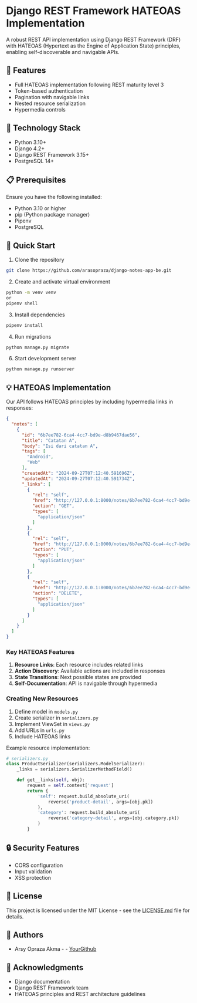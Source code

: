 # Django REST Framework HATEOAS Implementation

A robust REST API implementation using Django REST Framework (DRF) with HATEOAS (Hypertext as the Engine of Application State) principles, enabling self-discoverable and navigable APIs.

## 🌟 Features

- Full HATEOAS implementation following REST maturity level 3
- Token-based authentication
- Pagination with navigable links
- Nested resource serialization
- Hypermedia controls

## 🔧 Technology Stack

- Python 3.10+
- Django 4.2+
- Django REST Framework 3.15+
- PostgreSQL 14+

## 📋 Prerequisites

Ensure you have the following installed:
- Python 3.10 or higher
- pip (Python package manager)
- Pipenv
- PostgreSQL

## 🚀 Quick Start

1. Clone the repository
```bash
git clone https://github.com/arasopraza/django-notes-app-be.git
```

2. Create and activate virtual environment
```bash
python -m venv venv
or
pipenv shell
```

3. Install dependencies
```bash
pipenv install
```

4. Run migrations
```bash
python manage.py migrate
```

6. Start development server
```bash
python manage.py runserver
```

## 💡 HATEOAS Implementation

Our API follows HATEOAS principles by including hypermedia links in responses:

```json
{
  "notes": [
    {
      "id": "6b7ee782-6ca4-4cc7-bd9e-d8b9467dae56",
      "title": "Catatan A",
      "body": "Isi dari catatan A",
      "tags": [
        "Android",
        "Web"
      ],
      "createdAt": "2024-09-27T07:12:40.591696Z",
      "updatedAt": "2024-09-27T07:12:40.591734Z",
      "_links": [
        {
          "rel": "self",
          "href": "http://127.0.0.1:8000/notes/6b7ee782-6ca4-4cc7-bd9e-d8b9467dae56/",
          "action": "GET",
          "types": [
            "application/json"
          ]
        },
        {
          "rel": "self",
          "href": "http://127.0.0.1:8000/notes/6b7ee782-6ca4-4cc7-bd9e-d8b9467dae56/",
          "action": "PUT",
          "types": [
            "application/json"
          ]
        },
        {
          "rel": "self",
          "href": "http://127.0.0.1:8000/notes/6b7ee782-6ca4-4cc7-bd9e-d8b9467dae56/",
          "action": "DELETE",
          "types": [
            "application/json"
          ]
        }
      ]
    }
  ]
}
```

### Key HATEOAS Features

1. **Resource Links**: Each resource includes related links
2. **Action Discovery**: Available actions are included in responses
3. **State Transitions**: Next possible states are provided
4. **Self-Documentation**: API is navigable through hypermedia

### Creating New Resources

1. Define model in `models.py`
2. Create serializer in `serializers.py`
3. Implement ViewSet in `views.py`
4. Add URLs in `urls.py`
5. Include HATEOAS links

Example resource implementation:

```python
# serializers.py
class ProductSerializer(serializers.ModelSerializer):
    _links = serializers.SerializerMethodField()

    def get__links(self, obj):
        request = self.context['request']
        return {
            'self': request.build_absolute_uri(
                reverse('product-detail', args=[obj.pk])
            ),
            'category': request.build_absolute_uri(
                reverse('category-detail', args=[obj.category.pk])
            )
        }
```


## 🔒 Security Features

- CORS configuration
- Input validation
- XSS protection

## 📄 License

This project is licensed under the MIT License - see the [LICENSE.md](LICENSE.md) file for details.

## 👥 Authors

- Arsy Opraza Akma - - [YourGithub](https://github.com/arasopraza)

## 🙏 Acknowledgments

- Django documentation
- Django REST Framework team
- HATEOAS principles and REST architecture guidelines
